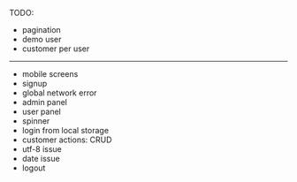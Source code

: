 TODO:
- pagination
- demo user
- customer per user

---
+ mobile screens
+ signup
+ global network error
+ admin panel
+ user panel
+ spinner
+ login from local storage
+ customer actions: CRUD
+ utf-8 issue
+ date issue
+ logout
